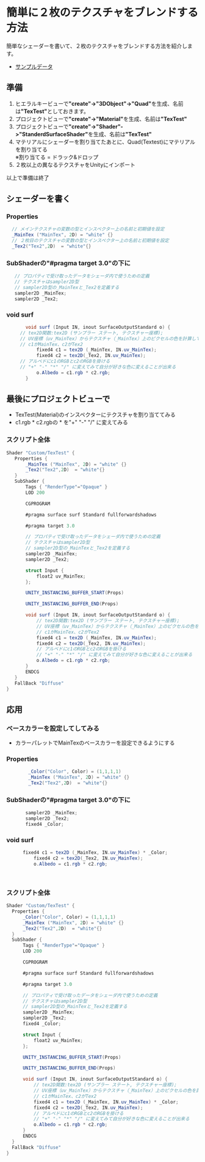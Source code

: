 # 簡単に２枚のテクスチャをブレンドする方法
簡単なシェーダーを書いて、２枚のテクスチャをブレンドする方法を紹介します。
 - [サンプルデータ](https://github.com/hhdfgg/Unity_Shader/blob/master/UnityPackage/TexTest.unitypackage?raw=true)

## 準備
 1. ヒエラルキービューで<b>"create"->"3DObject"->"Quad"</b>を生成、名前は<b>"TexTest"</b>としておきます。
 1. プロジェクトビューで<b>"create"->"Material"</b>を生成、名前は<b>"TexTest"</b>
 1. プロジェクトビューで<b>"create"->"Shader"->"StanderdSurfaceShader"</b>を生成、名前は<b>"TexTest"</b>
 1. マテリアルにシェーダーを割り当てたあとに、Quad(Textest)にマテリアルを割り当てる<br>
 ※割り当てる = ドラック&ドロップ
 1. ２枚以上の異なるテクスチャをUnityにインポート
 
 以上で準備は終了
 
## シェーダーを書く
 ### Properties

```cs
  // メインテクスチャの変数の型とインスペクター上の名前と初期値を設定
  _MainTex ("MainTex", 2D) = "white" {}
  // ２枚目のテクスチャの変数の型とインスペクター上の名前と初期値を設定
  _Tex2("Tex2",2D)  = "white"{}
```

 ### SubShaderの"#pragma target 3.0"の下に
 
 ```cs
    // プロパティで受け取ったデータをシェーダ内で使うための定義
    // テクスチャはsampler2D型
    // sampler2D型の_MainTexと_Tex2を定義する
  	sampler2D _MainTex;
  	sampler2D _Tex2;
 ```
 
 ### void surf
 
 ```cs
 		void surf (Input IN, inout SurfaceOutputStandard o) {
      // tex2D関数:tex2D (サンプラー ステート, テクスチャー座標);
      // UV座標（uv_MainTex）からテクスチャ（_MainTex）上のピクセルの色を計算して返す関数
      // c1がMainTex、c2がTex2
			fixed4 c1 = tex2D (_MainTex, IN.uv_MainTex);
			fixed4 c2 = tex2D(_Tex2, IN.uv_MainTex);
      // アルベドにc1のRGBとc2のRGBを掛ける
      // "+" "-" "*" "/" に変えてみて自分が好きな色に変えることが出来る
			o.Albedo = c1.rgb * c2.rgb;
		}
 ```
 
 
## 最後にプロジェクトビューで
 - TexTest(Material)のインスペクターにテクスチャを割り当ててみる
 - c1.rgb * c2.rgbの * を"+" "-" "/" に変えてみる
 
 ### スクリプト全体
 
 ```cs
 Shader "Custom/TexTest" {
	Properties {
		_MainTex ("MainTex", 2D) = "white" {}
		_Tex2("Tex2",2D)  = "white"{}
	}
	SubShader {
		Tags { "RenderType"="Opaque" }
		LOD 200

		CGPROGRAM

		#pragma surface surf Standard fullforwardshadows

		#pragma target 3.0

		// プロパティで受け取ったデータをシェーダ内で使うための定義
		// テクスチャはsampler2D型
		// sampler2D型の_MainTexと_Tex2を定義する
		sampler2D _MainTex;
		sampler2D _Tex2;

		struct Input {
			float2 uv_MainTex;
		};

		UNITY_INSTANCING_BUFFER_START(Props)

		UNITY_INSTANCING_BUFFER_END(Props)

		void surf (Input IN, inout SurfaceOutputStandard o) {
			// tex2D関数:tex2D (サンプラー ステート, テクスチャー座標);
			// UV座標（uv_MainTex）からテクスチャ（_MainTex）上のピクセルの色を計算して返す関数
			// c1がMainTex、c2がTex2
			fixed4 c1 = tex2D (_MainTex, IN.uv_MainTex);
			fixed4 c2 = tex2D(_Tex2, IN.uv_MainTex);
			// アルベドにc1のRGBとc2のRGBを掛ける
			// "+" "-" "*" "/" に変えてみて自分が好きな色に変えることが出来る
			o.Albedo = c1.rgb * c2.rgb;
		}
		ENDCG
	}
	FallBack "Diffuse"
}

 ```
 
 
## 応用

### ベースカラーを設定してしてみる
- カラーパレットでMainTexのベースカラーを設定できるようにする

### Properties

```cs
		_Color("Color", Color) = (1,1,1,1)
		_MainTex ("MainTex", 2D) = "white" {}
		_Tex2("Tex2",2D)  = "white"{}
```


 ### SubShaderの"#pragma target 3.0"の下に
 
 ```cs
 		sampler2D _MainTex;
		sampler2D _Tex2;
		fixed4 _Color;
 ```
 

### void surf
  
  ```cs
  		fixed4 c1 = tex2D (_MainTex, IN.uv_MainTex) * _Color;
			fixed4 c2 = tex2D(_Tex2, IN.uv_MainTex);
			o.Albedo = c1.rgb * c2.rgb;
  ```
  
  
### スクリプト全体
  
  ```cs
  Shader "Custom/TexTest" {
	Properties {
		_Color("Color", Color) = (1,1,1,1)
		_MainTex ("MainTex", 2D) = "white" {}
		_Tex2("Tex2",2D)  = "white"{}
	}
	SubShader {
		Tags { "RenderType"="Opaque" }
		LOD 200

		CGPROGRAM

		#pragma surface surf Standard fullforwardshadows

		#pragma target 3.0

		// プロパティで受け取ったデータをシェーダ内で使うための定義
		// テクスチャはsampler2D型
		// sampler2D型の_MainTexと_Tex2を定義する
		sampler2D _MainTex;
		sampler2D _Tex2;
		fixed4 _Color;

		struct Input {
			float2 uv_MainTex;
		};

		UNITY_INSTANCING_BUFFER_START(Props)

		UNITY_INSTANCING_BUFFER_END(Props)

		void surf (Input IN, inout SurfaceOutputStandard o) {
			// tex2D関数:tex2D (サンプラー ステート, テクスチャー座標);
			// UV座標（uv_MainTex）からテクスチャ（_MainTex）上のピクセルの色を計算して返す関数
			// c1がMainTex、c2がTex2
			fixed4 c1 = tex2D (_MainTex, IN.uv_MainTex) * _Color;
			fixed4 c2 = tex2D(_Tex2, IN.uv_MainTex);
			// アルベドにc1のRGBとc2のRGBを掛ける
			// "+" "-" "*" "/" に変えてみて自分が好きな色に変えることが出来る
			o.Albedo = c1.rgb * c2.rgb;
		}
		ENDCG
	}
	FallBack "Diffuse"
}

  ```

